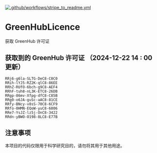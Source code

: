 [![.github/workflows/stripe_to_readme.yml](https://github.com/zjx-kimi/GreenHubLicence/actions/workflows/stripe_to_readme.yml/badge.svg)](https://github.com/zjx-kimi/GreenHubLicence/actions/workflows/stripe_to_readme.yml)
# GreenHubLicence
获取 GreenHub 许可证
## 获取到的 GreenHub 许可证 （2024-12-22 14 : 00 更新）
```
RRj6-g6la-SLTG-DeC8-C0C0
RRih-lYJ5-RZ2K-qlC8-86EE
RRhZ-RUfO-6bch-g9C8-AEF4
RRhF-tuh8-nL3K-ETC8-26DB
RRgp-86mv-Xfpg-dfC8-C85B
RRg0-o6JA-guSc-aAC8-81CE
RRfy-BNcy-v8sS-70C8-6CF9
RRfo-0HMN-EQoW-yuC8-6806
RRe7-YsJZ-lz5j-OnC8-3422
RRdn-yBWO-O198-8LC8-E77B
```

## 注意事项

本项目的代码仅限用于科学研究目的，请勿将其用于其他用途。

